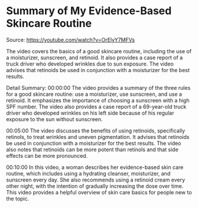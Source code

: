 # Summary of My Evidence-Based Skincare Routine

Source: https://youtube.com/watch?v=OrElyY7MFVs

The video covers the basics of a good skincare routine, including the use of a moisturizer, sunscreen, and retinoid. It also provides a case report of a truck driver who developed wrinkles due to sun exposure. The video advises that retinoids be used in conjunction with a moisturizer for the best results.

Detail Summary: 
00:00:00
The video provides a summary of the three rules for a good skincare routine: use a moisturizer, use sunscreen, and use a retinoid. It emphasizes the importance of choosing a sunscreen with a high SPF number. The video also provides a case report of a 69-year-old truck driver who developed wrinkles on his left side because of his regular exposure to the sun without sunscreen.

00:05:00
The video discusses the benefits of using retinoids, specifically retinols, to treat wrinkles and uneven pigmentation. It advises that retinoids be used in conjunction with a moisturizer for the best results. The video also notes that retinoids can be more potent than retinols and that side effects can be more pronounced.

00:10:00
In this video, a woman describes her evidence-based skin care routine, which includes using a hydrating cleanser, moisturizer, and sunscreen every day. She also recommends using a retinoid cream every other night, with the intention of gradually increasing the dose over time. This video provides a helpful overview of skin care basics for people new to the topic.


